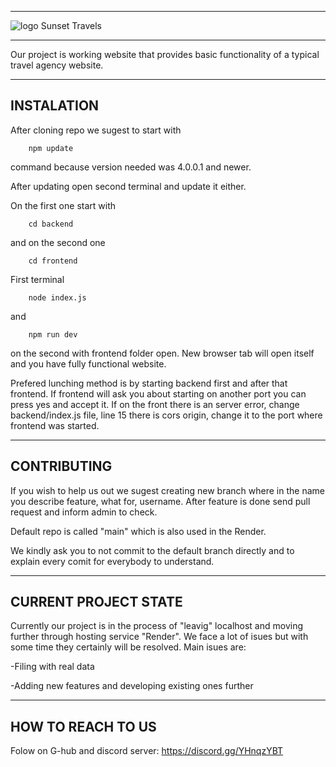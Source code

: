 ---------------------------------------------------------------------------------------------------------------------------------------------------------------------------------------------------------------------------------------------------------------------------------
![logo](https://github.com/user-attachments/assets/3112800b-99ff-4d02-9d52-4e39563b859d) Sunset Travels

---------------------------------------------------------------------------------------------------------------------------------------------------------------------------------------------------------------------------------------------------------------------------------
Our project is working website that provides basic functionality of a typical travel agency website.

---------------------------------------------------------------------------------------------------------------------------------------------------------------------------------------------------------------------------------------------------------------------------------
INSTALATION
---------------------------------------------------------------------------------------------------------------------------------------------------------------------------------------------------------------------------------------------------------------------------------

After cloning repo we sugest to start with 

        npm update  

command because version needed was 4.0.0.1 and newer. 

After updating open second terminal and update it either. 

On the first one start with 

        cd backend 
        
and on the second one 

        cd frontend 

First terminal 

        node index.js
        
and 

        npm run dev
        
on the second with frontend folder open. New browser tab will open itself and you have fully functional website. 

Prefered lunching method is by starting backend first and after that frontend. If frontend will ask you about starting on another port you can press yes and accept it. If on the front there is an server error, change backend/index.js file, line 15 there is cors origin, change it to the port where frontend was started. 

---------------------------------------------------------------------------------------------------------------------------------------------------------------------------------------------------------------------------------------------------------------------------------
CONTRIBUTING
---------------------------------------------------------------------------------------------------------------------------------------------------------------------------------------------------------------------------------------------------------------------------------

If you wish to help us out we sugest creating new branch where in the name you describe feature, what for, username. After feature is done send pull request and inform admin to check. 

Default repo is called "main" which is also used in the Render. 

We kindly ask you to not commit to the default branch directly and to explain every comit for everybody to understand. 

---------------------------------------------------------------------------------------------------------------------------------------------------------------------------------------------------------------------------------------------------------------------------------
CURRENT PROJECT STATE
---------------------------------------------------------------------------------------------------------------------------------------------------------------------------------------------------------------------------------------------------------------------------------
Currently our project is in the process of "leavig" localhost and moving further through hosting service "Render". We face a lot of isues but with some time they certainly will be resolved. 
Main isues are:

-Filing with real data

-Adding new features and developing existing ones further

---------------------------------------------------------------------------------------------------------------------------------------------------------------------------------------------------------------------------------------------------------------------------------
HOW TO REACH TO US
---------------------------------------------------------------------------------------------------------------------------------------------------------------------------------------------------------------------------------------------------------------------------------
Folow on G-hub and discord server: https://discord.gg/YHnqzYBT
